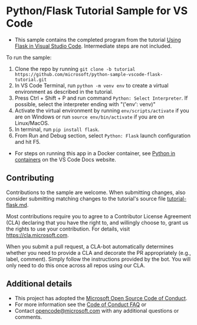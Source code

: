 # Python/Flask Tutorial Sample for VS Code

* This sample contains the completed program from the tutorial [Using Flask in Visual Studio Code](https://code.visualstudio.com/docs/python/tutorial-flask). Intermediate steps are not included.

To run the sample:

1. Clone the repo by running `git clone -b tutorial https://github.com/microsoft/python-sample-vscode-flask-tutorial.git`
2. In VS Code Terminal, run `python -m venv env` to create a virtual environment as described in the tutorial.
3. Press Ctrl + Shift + P and run command `Python: Select Interpreter`. If possible, select the interpreter ending with "('env': venv)"
4. Activate the virtual environment by running `env/scripts/activate` if you are on Windows or run `source env/bin/activate` if you are on Linux/MacOS.
5. In terminal, run `pip install flask`.
6. From Run and Debug section, select `Python: Flask` launch configuration and hit F5.

* For steps on running this app in a Docker container, see [Python in containers](https://code.visualstudio.com/docs/containers/quickstart-python) on the VS Code Docs website.

## Contributing

Contributions to the sample are welcome. When submitting changes, also consider submitting matching changes to the tutorial's source file [tutorial-flask.md](https://github.com/Microsoft/vscode-docs/blob/master/docs/python/tutorial-flask.md).

Most contributions require you to agree to a Contributor License Agreement (CLA) declaring that you have the right to, and willingly choose to, grant us the rights to use your contribution. For details, visit https://cla.microsoft.com.

When you submit a pull request, a CLA-bot automatically determines whether you need to provide a CLA and decorate the PR appropriately (e.g., label, comment). Simply follow the instructions provided by the bot. You will only need to do this once across all repos using our CLA.

## Additional details

* This project has adopted the [Microsoft Open Source Code of Conduct](https://opensource.microsoft.com/codeofconduct/).
* For more information see the [Code of Conduct FAQ](https://opensource.microsoft.com/codeofconduct/faq/) or
* Contact [opencode@microsoft.com](mailto:opencode@microsoft.com) with any additional questions or comments.
